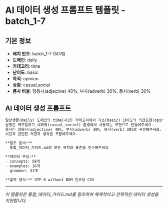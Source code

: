 # AI 데이터 생성 프롬프트 템플릿 - batch_1-7

## 기본 정보
- **배치 번호**: batch_1-7 (50개)
- **도메인**: daily
- **카테고리**: time
- **난이도**: basic
- **목적**: opinion
- **상황**: casual,social
- **품사 비율**: 형용사(adjective) 40%, 부사(adverb) 30%, 동사(verb) 30%

## AI 데이터 생성 프롬프트

```markdown
일상생활(daily) 도메인의 time(시간) 카테고리에서 기초(basic) 난이도의 의견표현(opinion) 목적 데이터를 50개 생성해주세요.
상황은 캐주얼하고 사회적(casual,social) 환경에서 사용하는 표현으로 만들어주세요.
품사는 형용사(adjective) 40%, 부사(adverb) 30%, 동사(verb) 30%로 구성해주세요.
시간과 관련된 의견과 생각을 포함해주세요.

**참조 문서:**
- 통합_데이터_가이드.md의 모든 규칙과 표준을 준수해주세요

**데이터 구성:**
- concepts: 58개
- examples: 16개  
- grammar: 31개

**출력 형식:** UTF-8 without BOM 인코딩 CSV
```

---

_이 템플릿은 통합_데이터_가이드.md를 참조하여 체계적이고 전략적인 데이터 생성을 지원합니다._